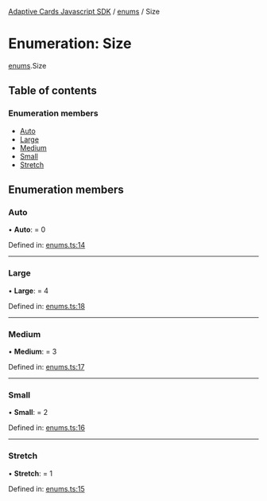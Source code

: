 [Adaptive Cards Javascript SDK](../README.md) / [enums](../modules/enums.md) / Size

# Enumeration: Size

[enums](../modules/enums.md).Size

## Table of contents

### Enumeration members

- [Auto](enums.size.md#auto)
- [Large](enums.size.md#large)
- [Medium](enums.size.md#medium)
- [Small](enums.size.md#small)
- [Stretch](enums.size.md#stretch)

## Enumeration members

### Auto

• **Auto**: = 0

Defined in: [enums.ts:14](https://github.com/microsoft/AdaptiveCards/blob/0938a1f10/source/nodejs/adaptivecards/src/enums.ts#L14)

---

### Large

• **Large**: = 4

Defined in: [enums.ts:18](https://github.com/microsoft/AdaptiveCards/blob/0938a1f10/source/nodejs/adaptivecards/src/enums.ts#L18)

---

### Medium

• **Medium**: = 3

Defined in: [enums.ts:17](https://github.com/microsoft/AdaptiveCards/blob/0938a1f10/source/nodejs/adaptivecards/src/enums.ts#L17)

---

### Small

• **Small**: = 2

Defined in: [enums.ts:16](https://github.com/microsoft/AdaptiveCards/blob/0938a1f10/source/nodejs/adaptivecards/src/enums.ts#L16)

---

### Stretch

• **Stretch**: = 1

Defined in: [enums.ts:15](https://github.com/microsoft/AdaptiveCards/blob/0938a1f10/source/nodejs/adaptivecards/src/enums.ts#L15)
